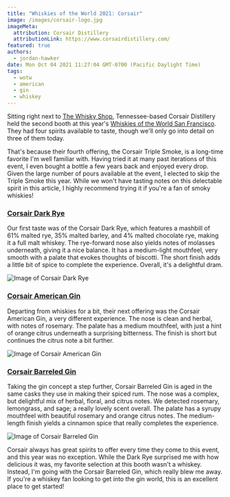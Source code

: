 ```yaml
---
title: "Whiskies of the World 2021: Corsair"
image: /images/corsair-logo.jpg
imageMeta:
  attribution: Corsair Distillery
  attributionLink: https://www.corsairdistillery.com/
featured: true
authors:
  - jordan-hawker
date: Mon Oct 04 2021 11:27:04 GMT-0700 (Pacific Daylight Time)
tags:
  - wotw
  - american
  - gin
  - whiskey
---
```


Sitting right next to [The Whisky Shop](/wotw-2021-whisky-shop), Tennessee-based 
Corsair Distillery held the second booth at this year's 
[Whiskies of the World San Francisco](/whiskies-of-the-world-2021). They had four 
spirits available to taste, though we'll only go into detail on three of them today.

That's because their fourth offering, the Corsair Triple Smoke, is a long-time 
favorite I'm well familiar with. Having tried it at many past iterations of this 
event, I even bought a bottle a few years back and enjoyed every drop. Given the 
large number of pours available at the event, I elected to skip the Triple Smoke 
this year. While we won't have tasting notes on this delectable spirit in this 
article, I highly recommend trying it if you're a fan of smoky whiskies!

### <a href="https://bit.ly/hdcorsairdarkryes" target="blank">Corsair Dark Rye</a>

Our first taste was of the Corsair Dark Rye, which features a mashbill of 61% malted rye, 
35% malted barley, and 4% malted chocolate rye, making it a full malt whiskey. The 
rye-forward nose also yields notes of molasses underneath, giving it a nice balance. 
It has a medium-light mouthfeel, very smooth with a palate that evokes thoughts of biscotti. 
The short finish adds a little bit of spice to complete the experience. Overall, it's 
a delightful dram.

![Image of Corsair Dark Rye](/images/wotw-2021-corsair-dark-rye.jpg)

### <a href="https://bit.ly/hdcorsairamgin" target="blank">Corsair American Gin</a>

Departing from whiskies for a bit, their next offering was the Corsair American Gin, 
a very different experience. The nose is clean and herbal, with notes of rosemary. 
The palate has a medium mouthfeel, with just a hint of orange citrus underneath 
a surprising bitterness. The finish is short but continues the citrus note a bit further.

![Image of Corsair American Gin](/images/wotw-2021-corsair-american-gin.jpg)

### <a href="https://bit.ly/hdcorsairbarrelgin" target="blank">Corsair Barreled Gin</a>

Taking the gin concept a step further, Corsair Barreled Gin is aged in the same casks 
they use in making their spiced rum. The nose was a complex, but delightful mix of 
herbal, floral, and citrus notes. We detected rosemary, lemongrass, and sage; a really 
lovely scent overall. The palate has a syrupy mouthfeel with beautiful rosemary and 
orange citrus notes. The medium-length finish yields a cinnamon spice that really 
completes the experience.

![Image of Corsair Barreled Gin](/images/wotw-2021-corsair-barreled-gin.jpg)

Corsair always has great spirits to offer every time they come to this event, and 
this year was no exception. While the Dark Rye surprised me with how delicious it was, 
my favorite selection at this booth wasn't a whiskey. Instead, I'm going with the 
Corsair Barreled Gin, which really blew me away. If you're a whiskey fan looking to 
get into the gin world, this is an excellent place to get started!
